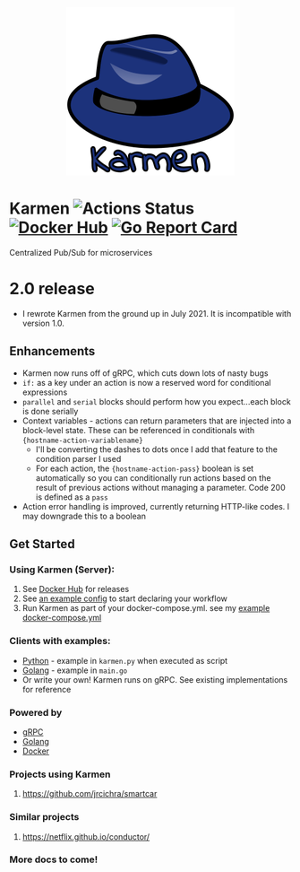 <p align="center"><img alt="kind" src="https://raw.githubusercontent.com/jrcichra/karmen/master/karmen.png" width="300x" /></p>

# Karmen ![Actions Status](https://github.com/jrcichra/karmen/workflows/Karmen/badge.svg) [![Docker Hub](https://img.shields.io/badge/docker-hub-blue.svg)](https://hub.docker.com/r/jrcichra/) [![Go Report Card](https://goreportcard.com/badge/github.com/jrcichra/karmen)](https://goreportcard.com/report/github.com/jrcichra/karmen)

Centralized Pub/Sub for microservices


# 2.0 release
+ I rewrote Karmen from the ground up in July 2021. It is incompatible with version 1.0.
## Enhancements
+ Karmen now runs off of gRPC, which cuts down lots of nasty bugs
+ `if:` as a key under an action is now a reserved word for conditional expressions
+ `parallel` and `serial` blocks should perform how you expect...each block is done serially
+ Context variables - actions can return parameters that are injected into a block-level state. These can be referenced in conditionals with `{hostname-action-variablename}`
    + I'll be converting the dashes to dots once I add that feature to the condition parser I used
    + For each action, the `{hostname-action-pass}` boolean is set automatically so you can conditionally run actions based on the result of previous actions without managing a parameter. Code 200 is defined as a `pass`
+ Action error handling is improved, currently returning HTTP-like codes. I may downgrade this to a boolean

## Get Started
### Using Karmen (Server):
1. See [Docker Hub](https://github.com/jrcichra/karmen/releases) for releases
2. See [an example config](./example.yml) to start declaring your workflow
3. Run Karmen as part of your docker-compose.yml. see my [ example docker-compose.yml](./example_docker-compose.yml)
### Clients with examples:
+ [Python](./pythonclient) - example in `karmen.py` when executed as script
+ [Golang](./goclient)     - example in `main.go`
+ Or write your own! Karmen runs on gRPC. See existing implementations for reference
### Powered by
+ [gRPC](https://grpc.io/)
+ [Golang](https://golang.org/)
+ [Docker](https://www.docker.com/)
### Projects using Karmen
1. https://github.com/jrcichra/smartcar

### Similar projects
1. https://netflix.github.io/conductor/

### More docs to come!
